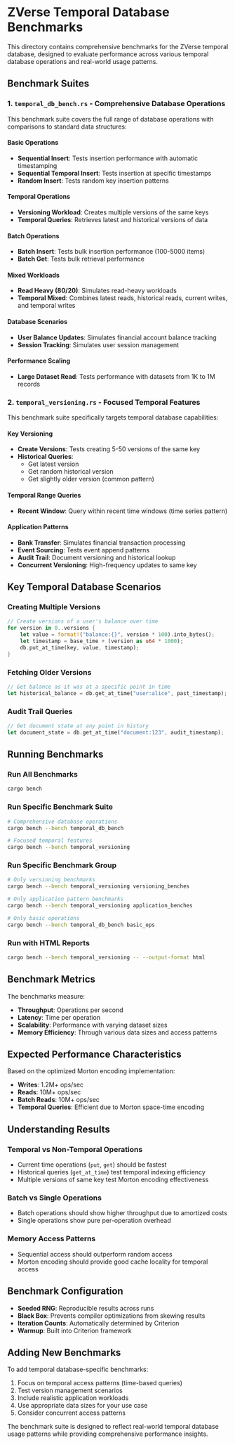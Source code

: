 # ZVerse Temporal Database Benchmarks

This directory contains comprehensive benchmarks for the ZVerse temporal database, designed to evaluate performance across various temporal database operations and real-world usage patterns.

## Benchmark Suites

### 1. `temporal_db_bench.rs` - Comprehensive Database Operations

This benchmark suite covers the full range of database operations with comparisons to standard data structures:

#### Basic Operations
- **Sequential Insert**: Tests insertion performance with automatic timestamping
- **Sequential Temporal Insert**: Tests insertion at specific timestamps  
- **Random Insert**: Tests random key insertion patterns

#### Temporal Operations
- **Versioning Workload**: Creates multiple versions of the same keys
- **Temporal Queries**: Retrieves latest and historical versions of data

#### Batch Operations
- **Batch Insert**: Tests bulk insertion performance (100-5000 items)
- **Batch Get**: Tests bulk retrieval performance

#### Mixed Workloads
- **Read Heavy (80/20)**: Simulates read-heavy workloads
- **Temporal Mixed**: Combines latest reads, historical reads, current writes, and temporal writes

#### Database Scenarios
- **User Balance Updates**: Simulates financial account balance tracking
- **Session Tracking**: Simulates user session management

#### Performance Scaling
- **Large Dataset Read**: Tests performance with datasets from 1K to 1M records

### 2. `temporal_versioning.rs` - Focused Temporal Features

This benchmark suite specifically targets temporal database capabilities:

#### Key Versioning
- **Create Versions**: Tests creating 5-50 versions of the same key
- **Historical Queries**: 
  - Get latest version
  - Get random historical version
  - Get slightly older version (common pattern)

#### Temporal Range Queries
- **Recent Window**: Query within recent time windows (time series pattern)

#### Application Patterns
- **Bank Transfer**: Simulates financial transaction processing
- **Event Sourcing**: Tests event append patterns
- **Audit Trail**: Document versioning and historical lookup
- **Concurrent Versioning**: High-frequency updates to same key

## Key Temporal Database Scenarios

### Creating Multiple Versions
```rust
// Create versions of a user's balance over time
for version in 0..versions {
    let value = format!("balance:{}", version * 100).into_bytes();
    let timestamp = base_time + (version as u64 * 1000);
    db.put_at_time(key, value, timestamp);
}
```

### Fetching Older Versions
```rust
// Get balance as it was at a specific point in time
let historical_balance = db.get_at_time("user:alice", past_timestamp);
```

### Audit Trail Queries
```rust
// Get document state at any point in history
let document_state = db.get_at_time("document:123", audit_timestamp);
```

## Running Benchmarks

### Run All Benchmarks
```bash
cargo bench
```

### Run Specific Benchmark Suite
```bash
# Comprehensive database operations
cargo bench --bench temporal_db_bench

# Focused temporal features
cargo bench --bench temporal_versioning
```

### Run Specific Benchmark Group
```bash
# Only versioning benchmarks
cargo bench --bench temporal_versioning versioning_benches

# Only application pattern benchmarks  
cargo bench --bench temporal_versioning application_benches

# Only basic operations
cargo bench --bench temporal_db_bench basic_ops
```

### Run with HTML Reports
```bash
cargo bench --bench temporal_versioning -- --output-format html
```

## Benchmark Metrics

The benchmarks measure:

- **Throughput**: Operations per second
- **Latency**: Time per operation
- **Scalability**: Performance with varying dataset sizes
- **Memory Efficiency**: Through various data sizes and access patterns

## Expected Performance Characteristics

Based on the optimized Morton encoding implementation:

- **Writes**: 1.2M+ ops/sec
- **Reads**: 10M+ ops/sec  
- **Batch Reads**: 10M+ ops/sec
- **Temporal Queries**: Efficient due to Morton space-time encoding

## Understanding Results

### Temporal vs Non-Temporal Operations
- Current time operations (`put`, `get`) should be fastest
- Historical queries (`get_at_time`) test temporal indexing efficiency
- Multiple versions of same key test Morton encoding effectiveness

### Batch vs Single Operations
- Batch operations should show higher throughput due to amortized costs
- Single operations show pure per-operation overhead

### Memory Access Patterns
- Sequential access should outperform random access
- Morton encoding should provide good cache locality for temporal access

## Benchmark Configuration

- **Seeded RNG**: Reproducible results across runs
- **Black Box**: Prevents compiler optimizations from skewing results
- **Iteration Counts**: Automatically determined by Criterion
- **Warmup**: Built into Criterion framework

## Adding New Benchmarks

To add temporal database-specific benchmarks:

1. Focus on temporal access patterns (time-based queries)
2. Test version management scenarios
3. Include realistic application workloads
4. Use appropriate data sizes for your use case
5. Consider concurrent access patterns

The benchmark suite is designed to reflect real-world temporal database usage patterns while providing comprehensive performance insights.